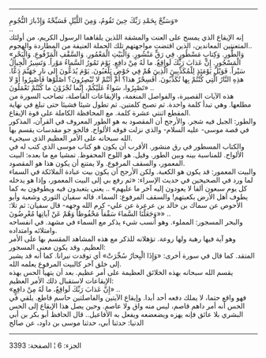 ------------------------------------------------------------------------

وَسَبِّحْ بِحَمْدِ رَبِّكَ حِينَ تَقُومُ، وَمِنَ اللَّيْلِ فَسَبِّحْهُ وَإِدْبارَ النُّجُومِ»  
..  
إنه الإيقاع الذي يمسح على العنت والمشقة اللذين يلقاهما الرسول الكريم، من
أولئك المتعنتين المعاندين، الذين اقتضت مواجهتهم تلك الحملة العنيفة من
المطاردة والهجوم..  
«وَالطُّورِ. وَكِتابٍ مَسْطُورٍ. فِي رَقٍّ مَنْشُورٍ. وَالْبَيْتِ الْمَعْمُورِ. وَالسَّقْفِ الْمَرْفُوعِ.
وَالْبَحْرِ الْمَسْجُورِ. إِنَّ عَذابَ رَبِّكَ لَواقِعٌ. ما لَهُ مِنْ دافِعٍ. يَوْمَ تَمُورُ السَّماءُ مَوْراً.
وَتَسِيرُ الْجِبالُ سَيْراً. فَوَيْلٌ يَوْمَئِذٍ لِلْمُكَذِّبِينَ الَّذِينَ هُمْ فِي خَوْضٍ يَلْعَبُونَ. يَوْمَ يُدَعُّونَ
إِلى نارِ جَهَنَّمَ دَعًّا. هذِهِ النَّارُ الَّتِي كُنْتُمْ بِها تُكَذِّبُونَ. أَفَسِحْرٌ هذا؟ أَمْ أَنْتُمْ لا
تُبْصِرُونَ؟ اصْلَوْها فَاصْبِرُوا أَوْ لا تَصْبِرُوا، سَواءٌ عَلَيْكُمْ، إِنَّما تُجْزَوْنَ ما كُنْتُمْ
تَعْمَلُونَ» ..  
هذه الآيات القصيرة، والفواصل المنغمة، والإيقاعات الفاصلة، تصاحب السورة
من مطلعها. وهي تبدأ كلمة واحدة. ثم تصبح كلمتين. ثم تطول شيئا فشيئا حتى
تبلغ في نهاية المقطع اثنتي عشرة كلمة. مع المحافظة الكاملة على قوة
الإيقاع.  
والطور: الجبل فيه شجر. والأرجح أن المقصود به هو الطور المعروف في القرآن،
المذكور في قصة موسى- عليه السلام- والذي نزلت فوقه الألواح. فالجو جو
مقدسات يقسم بها الله سبحانه على الأمر العظيم الذي سيجيء.  
والكتاب المسطور في رق منشور. الأقرب أن يكون هو كتاب موسى الذي كتب له في
الألواح. للمناسبة بينه وبين الطور. وقيل. هو اللوح المحفوظ. تمشيا مع ما
بعده: البيت المعمور، والسقف المرفوع. ولا يمتنع أن يكون هذا هو المقصود.  
والبيت المعمور: قد يكون هو الكعبة. ولكن الأرجح أن يكون بيت عبادة
الملائكة في السماء لما ورد في الصحيحين في حديث الإسراء: «ثم رفع بي إلى
البيت المعمور، وإذا هو يدخله كل يوم سبعون ألفا لا يعودون إليه آخر ما
عليهم» .. يعني يتعبدون فيه ويطوفون به كما يطوف أهل الأرض بكعبتهم! والسقف
المرفوع: السماء. قاله سفيان الثوري وشعبة وأبو الأحوص عن سماك بن خالد بن
عرعرة عن علي- كرم الله وجهه- قال سفيان: ثم تلا: «وَجَعَلْنَا السَّماءَ سَقْفاً
مَحْفُوظاً وَهُمْ عَنْ آياتِها مُعْرِضُونَ» ..  
والبحر المسجور: المملوء. وهو أنسب شيء يذكر مع السماء في مشهد. في انفساحه
وامتلائه وامتداده.  
وهو آية فيها رهبة ولها روعة. تؤهلانه للذكر مع هذه المشاهد المقسم بها على
الأمر العظيم. وقد يكون معنى المسجور:  
المتقد. كما قال في سورة أخرى: «وَإِذَا الْبِحارُ سُجِّرَتْ» أي توقدت نيرانا. كما
أنه قد يشير إلى خلق آخر كالبيت المرفوع يعلمه الله.  
يقسم الله سبحانه بهذه الخلائق العظيمة على أمر عظيم. بعد أن يتهيأ الحس
بهذه الإيقاعات لاستقبال ذلك الأمر العظيم:  
«إِنَّ عَذابَ رَبِّكَ لَواقِعٌ، ما لَهُ مِنْ دافِعٍ» ..  
فهو واقع حتما، لا يملك دفعه أحد أبدا. وإيقاع الآيتين والفاصلتين حاسم
قاطع. يلقي في الحس أنه أمر داهم قاصم، ليس منه واق ولا عاصم. وحين يصل هذا
الإيقاع إلى الحس البشري بلا عائق فإنه يهزه ويضعضعه ويفعل به الأفاعيل..
قال الحافظ أبو بكر بن أبي الدنيا: حدثنا أبي، حدثنا موسى بن داود، عن صالح

------------------------------------------------------------------------

الجزء: 6 ¦ الصفحة: 3393
